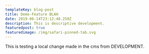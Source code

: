 ```yaml
---
templateKey: blog-post
title: Demo-Feature BLAH
date: 2019-06-14T23:12:48.250Z
description: This is descriptive development.
featuredpost: true
featuredimage: /img/safari-pinned-tab.svg
---
```


This is testing a local change made in the cms from DEVELOPMENT.
